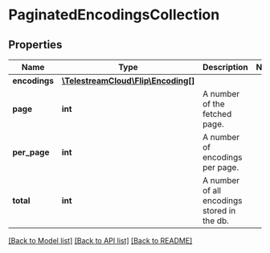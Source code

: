 # PaginatedEncodingsCollection

## Properties
Name | Type | Description | Notes
------------ | ------------- | ------------- | -------------
**encodings** | [**\TelestreamCloud\Flip\Encoding[]**](Encoding.md) |  | 
**page** | **int** | A number of the fetched page. | 
**per_page** | **int** | A number of encodings per page. | 
**total** | **int** | A number of all encodings stored in the db. | 

[[Back to Model list]](../README.md#documentation-for-models) [[Back to API list]](../README.md#documentation-for-api-endpoints) [[Back to README]](../README.md)


